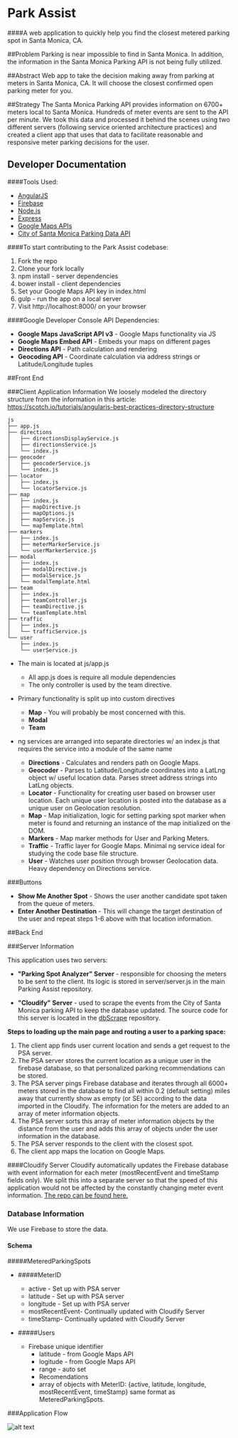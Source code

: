 # Park Assist
####A web application to quickly help you find the closest metered parking spot in Santa Monica, CA.

##Problem
Parking is near impossible to find in Santa Monica. In addition, the information in the Santa Monica Parking API is not being fully utilized.

##Abstract
Web app to take the decision making away from parking at meters in Santa Monica, CA. It will choose the closest confirmed open parking meter for you.

##Strategy
The Santa Monica Parking API provides information on 6700+ meters local to Santa Monica. Hundreds of meter events are sent to the API per minute. We took this data and processed it behind the scenes using two different servers (following service oriented architecture practices) and created a client app that uses that data to facilitate reasonable and responsive meter parking decisions for the user.

## Developer Documentation

####Tools Used:
* [AngularJS](https://angularjs.org/)
* [Firebase](https://www.firebase.com/)
* [Node.js](https://nodejs.org/)
* [Express](http://expressjs.com/)
* [Google Maps APIs](https://developers.google.com/maps/?hl=en/)
* [City of Santa Monica Parking Data API](https://parking.api.smgov.net/)

####To start contributing to the Park Assist codebase:
  1. Fork the repo
  2. Clone your fork locally
  3. npm install - server dependencies
  4. bower install - client dependencies
  5. Set your Google Maps API key in index.html
  6. gulp - run the app on a local server
  7. Visit http://localhost:8000/ on your browser

####Google Developer Console API Dependencies:
  * **Google Maps JavaScript API v3** - Google Maps functionality via JS
  * **Google Maps Embed API** - Embeds your maps on different pages
  * **Directions API** - Path calculation and rendering
  * **Geocoding API** - Coordinate calculation via address strings or Latitude/Longitude tuples

##Front End

###Client Application Information
We loosely modeled the directory structure from the information in this article:
https://scotch.io/tutorials/angularjs-best-practices-directory-structure

```
js
├── app.js
├── directions
│   ├── directionsDisplayService.js
│   ├── directionsService.js
│   └── index.js
├── geocoder
│   ├── geocoderService.js
│   └── index.js
├── locator
│   ├── index.js
│   └── locatorService.js
├── map
│   ├── index.js
│   ├── mapDirective.js
│   ├── mapOptions.js
│   ├── mapService.js
│   └── mapTemplate.html
├── markers
│   ├── index.js
│   ├── meterMarkerService.js
│   └── userMarkerService.js
├── modal
│   ├── index.js
│   ├── modalDirective.js
│   ├── modalService.js
│   └── modalTemplate.html
├── team
│   ├── index.js
│   ├── teamController.js
│   ├── teamDirective.js
│   └── teamTemplate.html
├── traffic
│   ├── index.js
│   └── trafficService.js
└── user
    ├── index.js
    └── userService.js
```
  * The main is located at js/app.js
      * All app.js does is require all module dependencies
      * The only controller is used by the team directive.

  * Primary functionality is split up into custom directives
    * **Map** - You will probably be most concerned with this.
    * **Modal**
    * **Team**

  * ng services are arranged into separate directories w/ an index.js that requires the service into a module of the same name
    * **Directions** - Calculates and renders path on Google Maps.
    * **Geocoder** - Parses to Latitude/Longitude coordinates into a LatLng object w/ useful location data. Parses street address strings into LatLng objects.
    * **Locator** - Functionality for creating user based on browser user location. Each unique user location is posted into the database as a unique user on Geolocation resolution.
    * **Map** - Map initialization, logic for setting parking spot marker when meter is found and returning an instance of the map initialized on the DOM.
    * **Markers** - Map marker methods for User and Parking Meters.
    * **Traffic** - Traffic layer for Google Maps. Minimal ng service ideal for studying the code base file structure.
    * **User** - Watches user position through browser Geolocation data. Heavy dependency on Directions service.

###Buttons
* **Show Me Another Spot** - Shows the user another candidate spot taken from the queue of meters.
* **Enter Another Destination** - This will change the target destination of the user and repeat steps 1-6 above with that location information.

##Back End

###Server Information

This application uses two servers:

* **"Parking Spot Analyzer" Server** - responsible for choosing the meters to be sent to the client. Its logic is stored in server/server.js in the main Parking Assist repository.

* **"Cloudify" Server** - used to scrape the events from the City of Santa Monica parking API to keep the database updated. The source code for this server is located in the [dbScrape](https://github.com/splendid-simi/dbScrape) repository.

**Steps to loading up the main page and routing a user to a parking space:**

  1. The client app finds user current location and sends a get request to the PSA server.
  2. The PSA server stores the current location as a unique user in the firebase database, so that personalized parking recommendations can be stored.
  3. The PSA server pings Firebase database and iterates through all 6000+ meters stored in the database to find all within 0.2 (default setting) miles away that currently show as empty (or SE) according to the data imported in the Cloudify. The information for the meters are added to an array of meter information objects.
  4. The PSA server sorts this array of meter information objects by the distance from the user and adds this array of objects under the user information in the database.
  5. The PSA server responds to the client with the closest spot.
  6. The client app maps the location on Google Maps.

####Cloudify Server
Cloudify automatically updates the Firebase database with event information for each meter (mostRecentEvent and timeStamp fields only). We split this into a separate server so that the speed of this application would not be affected by the constantly changing meter event information. [The repo can be found here.](https://github.com/splendid-simi/dbScrape/)

### Database Information

We use Firebase to store the data.

#### Schema

#####MeteredParkingSpots
* #####MeterID
  * active - Set up with PSA server
  * latitude - Set up with PSA server
  * longitude - Set up with PSA server
  *  mostRecentEvent- Continually updated with Cloudify Server
  *  timeStamp- Continually updated with Cloudify Server


* #####Users
  * Firebase unique identifier
    * latitude - from Google Maps API
    * logitude - from Google Maps API
    * range - auto set
    * Recomendations
    * array of objects with MeterID: {active, latitude, longitude, mostRecentEvent, timeStamp} same format as MeteredParkingSpots.

###Application Flow

![alt text](https://github.com/rodocite/splendid-simi/blob/dev/applicationflow.jpg)

